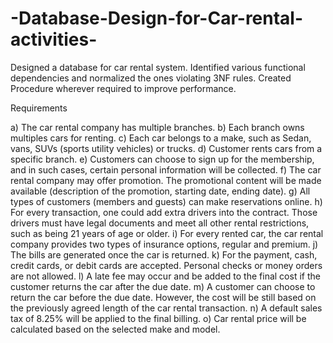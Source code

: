 # -Database-Design-for-Car-rental-activities-
Designed a database for car rental system. Identified various functional dependencies and normalized the ones violating 3NF rules. Created Procedure wherever required to improve performance.

Requirements

a) The car rental company has multiple branches. 
b) Each branch owns multiples cars for renting.
c) Each car belongs to a make, such as Sedan, vans, SUVs (sports utility vehicles) or trucks. 
d) Customer rents cars from a specific branch.
e) Customers can choose to sign up for the membership, and in such cases, certain personal information will be collected.
f) The car rental company may offer promotion. The promotional content will be made available (description of the promotion, starting date, ending date).
g) All types of customers (members and guests) can make reservations online.
h) For every transaction, one could add extra drivers into the contract. Those drivers must have legal documents and meet all other rental restrictions, such as being 21 years of age or older.
i) For every rented car, the car rental company provides two types of insurance options, regular and premium.
j) The bills are generated once the car is returned.
k) For the payment, cash, credit cards, or debit cards are accepted. Personal checks or money orders are not allowed.
l) A late fee may occur and be added to the final cost if the customer returns the car after the due date. 
m) A customer can choose to return the car before the due date. However, the cost will be still based on the previously agreed length of the car rental transaction.
n) A default sales tax of 8.25% will be applied to the final billing.
o) Car rental price will be calculated based on the selected make and model.
